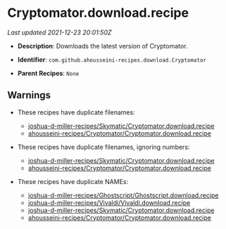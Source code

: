 # Cryptomator.download.recipe

_Last updated 2021-12-23 20:01:50Z_

- **Description**: Downloads the latest version of Cryptomator.

- **Identifier**: `com.github.ahousseini-recipes.download.Cryptomator`

- **Parent Recipes**: `None`


## Warnings

- These recipes have duplicate filenames:
    - [joshua-d-miller-recipes/Skymatic/Cryptomator.download.recipe](/autopkg-dupe-tracker/joshua-d-miller-recipes/Skymatic/Cryptomator.download.recipe)
    - [ahousseini-recipes/Cryptomator/Cryptomator.download.recipe](/autopkg-dupe-tracker/ahousseini-recipes/Cryptomator/Cryptomator.download.recipe)

- These recipes have duplicate filenames, ignoring numbers:
    - [joshua-d-miller-recipes/Skymatic/Cryptomator.download.recipe](/autopkg-dupe-tracker/joshua-d-miller-recipes/Skymatic/Cryptomator.download.recipe)
    - [ahousseini-recipes/Cryptomator/Cryptomator.download.recipe](/autopkg-dupe-tracker/ahousseini-recipes/Cryptomator/Cryptomator.download.recipe)

- These recipes have duplicate NAMEs:
    - [joshua-d-miller-recipes/Ghostscript/Ghostscript.download.recipe](/autopkg-dupe-tracker/joshua-d-miller-recipes/Ghostscript/Ghostscript.download.recipe)
    - [joshua-d-miller-recipes/Vivaldi/Vivaldi.download.recipe](/autopkg-dupe-tracker/joshua-d-miller-recipes/Vivaldi/Vivaldi.download.recipe)
    - [joshua-d-miller-recipes/Skymatic/Cryptomator.download.recipe](/autopkg-dupe-tracker/joshua-d-miller-recipes/Skymatic/Cryptomator.download.recipe)
    - [ahousseini-recipes/Cryptomator/Cryptomator.download.recipe](/autopkg-dupe-tracker/ahousseini-recipes/Cryptomator/Cryptomator.download.recipe)